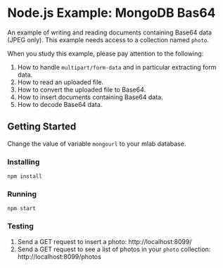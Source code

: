 # Node.js Example: MongoDB Bas64
An example of writing and reading documents containing Base64 data (JPEG only).  This example needs access to a collection named `photo`.

When you study this example, please pay attention to the following:
1. How to handle `multipart/form-data` and in particular extracting form data.
2. How to read an uploaded file.
3. How to convert the uploaded file to Base64.
4. How to insert documents containing Base64 data.
5. How to decode Base64 data.

## Getting Started
Change the value of variable `mongourl` to your mlab database.
### Installing
```
npm install
```
### Running
```
npm start
```
### Testing
1. Send a GET request to insert a photo:
http://localhost:8099/
2. Send a GET request to see a list of photos in your `photo` collection:
http://localhost:8099/photos
